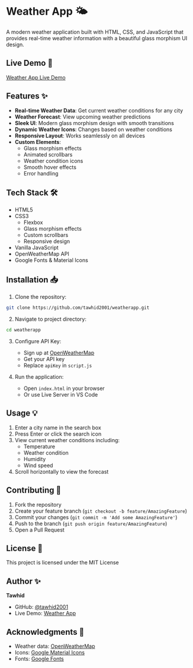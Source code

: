 # Weather App 🌤️

A modern weather application built with HTML, CSS, and JavaScript that provides real-time weather information with a beautiful glass morphism UI design.

## Live Demo 🚀
[Weather App Live Demo](https://tawhid2001.github.io/weatherapp/)

## Features ✨

- **Real-time Weather Data**: Get current weather conditions for any city
- **Weather Forecast**: View upcoming weather predictions
- **Sleek UI**: Modern glass morphism design with smooth transitions
- **Dynamic Weather Icons**: Changes based on weather conditions
- **Responsive Layout**: Works seamlessly on all devices
- **Custom Elements**:
  - Glass morphism effects
  - Animated scrollbars
  - Weather condition icons
  - Smooth hover effects
  - Error handling

## Tech Stack 🛠️

- HTML5
- CSS3
  - Flexbox
  - Glass morphism effects
  - Custom scrollbars
  - Responsive design
- Vanilla JavaScript
- OpenWeatherMap API
- Google Fonts & Material Icons

## Installation 📥

1. Clone the repository:
```bash
git clone https://github.com/tawhid2001/weatherapp.git
```

2. Navigate to project directory:
```bash
cd weatherapp
```

3. Configure API Key:
   - Sign up at [OpenWeatherMap](https://openweathermap.org/api)
   - Get your API key
   - Replace `apiKey` in `script.js`

4. Run the application:
   - Open `index.html` in your browser
   - Or use Live Server in VS Code

## Usage 💡

1. Enter a city name in the search box
2. Press Enter or click the search icon
3. View current weather conditions including:
   - Temperature
   - Weather condition
   - Humidity
   - Wind speed
4. Scroll horizontally to view the forecast

## Contributing 🤝

1. Fork the repository
2. Create your feature branch (`git checkout -b feature/AmazingFeature`)
3. Commit your changes (`git commit -m 'Add some AmazingFeature'`)
4. Push to the branch (`git push origin feature/AmazingFeature`)
5. Open a Pull Request

## License 📝

This project is licensed under the MIT License

## Author ✨

**Tawhid**
- GitHub: [@tawhid2001](https://github.com/tawhid2001)
- Live Demo: [Weather App](https://tawhid2001.github.io/weatherapp/)

## Acknowledgments 🙏

- Weather data: [OpenWeatherMap](https://openweathermap.org/)
- Icons: [Google Material Icons](https://fonts.google.com/icons)
- Fonts: [Google Fonts](https://fonts.google.com/)
